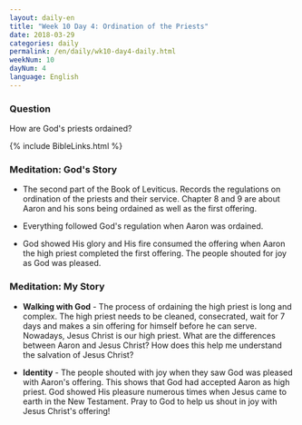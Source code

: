 ```yaml
---
layout: daily-en
title: "Week 10 Day 4: Ordination of the Priests"
date: 2018-03-29
categories: daily
permalink: /en/daily/wk10-day4-daily.html
weekNum: 10
dayNum: 4
language: English
---
```

### Question     
How are God's priests ordained?

{% include BibleLinks.html %} 

### Meditation: God's Story   
+ The second part of the Book of Leviticus. Records the regulations on ordination of the priests and their service. Chapter 8 and 9 are about Aaron and his sons being ordained as well as the first offering. 

+ Everything followed God's regulation when Aaron was ordained. 

+ God showed His glory and His fire consumed the offering when Aaron the high priest completed the first offering. The people shouted for joy as God was pleased. 

### Meditation: My Story   
+ **Walking with God** - The process of ordaining the high priest is long and complex. The high priest needs to be cleaned, consecrated, wait for 7 days and makes a sin offering for himself before he can serve. Nowadays, Jesus Christ is our high priest. What are the differences between Aaron and Jesus Christ? How does this help me understand the salvation of Jesus Christ? 

+ **Identity** - The people shouted with joy when they saw God was pleased with Aaron's offering. This shows that God had accepted Aaron as high priest. God showed His pleasure numerous times when Jesus came to earth in the New Testament. Pray to God to help us shout in joy with Jesus Christ's offering! 

